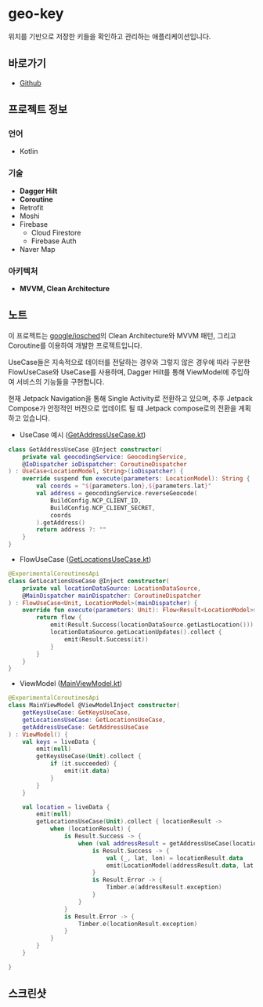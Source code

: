 # geo-key

위치를 기반으로 저장한 키들을 확인하고 관리하는 애플리케이션입니다.

## 바로가기

- [Github](https://github.com/namhyun-gu/geo-key)

## 프로젝트 정보

### 언어

- Kotlin

### 기술

- **Dagger Hilt**
- **Coroutine**
- Retrofit
- Moshi
- Firebase
  - Cloud Firestore
  - Firebase Auth
- Naver Map

### 아키텍처

- **MVVM, Clean Architecture**

## 노트

이 프로젝트는 [google/iosched](https://github.com/google/iosched)의 Clean Architecture와 MVVM 패턴, 그리고 Coroutine를 이용하여 개발한 프로젝트입니다.

UseCase들은 지속적으로 데이터를 전달하는 경우와 그렇지 않은 경우에 따라 구분한 FlowUseCase와 UseCase를 사용하며, Dagger Hilt를 통해 ViewModel에 주입하여 서비스의 기능들을 구현합니다.

현재 Jetpack Navigation을 통해 Single Activity로 전환하고 있으며,
추후 Jetpack Compose가 안정적인 버전으로 업데이트 될 떄 Jetpack compose로의 전환을 계획하고 있습니다.

- UseCase 예시 ([GetAddressUseCase.kt](https://github.com/namhyun-gu/geo-key/blob/master/app/src/main/java/dev/namhyun/geokey/domain/location/GetAddressUseCase.kt))

```kotlin
class GetAddressUseCase @Inject constructor(
    private val geocodingService: GeocodingService,
    @IoDispatcher ioDispatcher: CoroutineDispatcher
) : UseCase<LocationModel, String>(ioDispatcher) {
    override suspend fun execute(parameters: LocationModel): String {
        val coords = "${parameters.lon},${parameters.lat}"
        val address = geocodingService.reverseGeocode(
            BuildConfig.NCP_CLIENT_ID,
            BuildConfig.NCP_CLIENT_SECRET,
            coords
        ).getAddress()
        return address ?: ""
    }
}
```

- FlowUseCase ([GetLocationsUseCase.kt](https://github.com/namhyun-gu/geo-key/blob/master/app/src/main/java/dev/namhyun/geokey/domain/location/GetLocationsUseCase.kt))

```kotlin
@ExperimentalCoroutinesApi
class GetLocationsUseCase @Inject constructor(
    private val locationDataSource: LocationDataSource,
    @MainDispatcher mainDispatcher: CoroutineDispatcher
) : FlowUseCase<Unit, LocationModel>(mainDispatcher) {
    override fun execute(parameters: Unit): Flow<Result<LocationModel>> {
        return flow {
            emit(Result.Success(locationDataSource.getLastLocation()))
            locationDataSource.getLocationUpdates().collect {
                emit(Result.Success(it))
            }
        }
    }
}
```

- ViewModel ([MainViewModel.kt](https://github.com/namhyun-gu/geo-key/blob/master/app/src/main/java/dev/namhyun/geokey/ui/main/MainViewModel.kt))

```kotlin
@ExperimentalCoroutinesApi
class MainViewModel @ViewModelInject constructor(
    getKeysUseCase: GetKeysUseCase,
    getLocationsUseCase: GetLocationsUseCase,
    getAddressUseCase: GetAddressUseCase
) : ViewModel() {
    val keys = liveData {
        emit(null)
        getKeysUseCase(Unit).collect {
            if (it.succeeded) {
                emit(it.data)
            }
        }
    }

    val location = liveData {
        emit(null)
        getLocationsUseCase(Unit).collect { locationResult ->
            when (locationResult) {
                is Result.Success -> {
                    when (val addressResult = getAddressUseCase(locationResult.data)) {
                        is Result.Success -> {
                            val (_, lat, lon) = locationResult.data
                            emit(LocationModel(addressResult.data, lat, lon))
                        }
                        is Result.Error -> {
                            Timber.e(addressResult.exception)
                        }
                    }
                }
                is Result.Error -> {
                    Timber.e(locationResult.exception)
                }
            }
        }
    }

}

```

## 스크린샷

<!-- TODO -->
